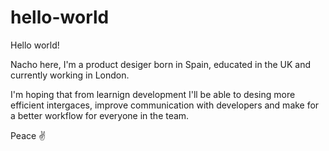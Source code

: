 # hello-world

Hello world!

Nacho here, I'm a product desiger born in Spain, educated in the UK and currently working in London.

I'm hoping that from learnign development I'll be able to desing more efficient intergaces, improve communication with developers and make for a better workflow for everyone in the team.

Peace  ✌️
